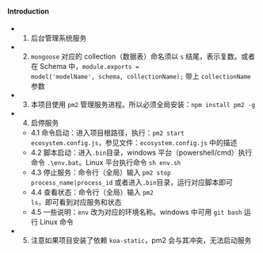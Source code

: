   #### Introduction
  - 1. 后台管理系统服务
  - 2. <code>mongoose</code> 对应的 collection（数据表）命名须以 <code>s</code> 结尾，表示复数。或者在 Schema 中，<code>module.exports = model('modelName', schema, collectionName);</code> 带上 <code>collectionName</code> 参数
  - 3. 本项目使用 <code>pm2</code> 管理服务进程。所以必须全局安装：<code>npm install pm2 -g</code>
  - 4. 启停服务
    - 4.1 命令启动：进入项目根路径，执行：<code>pm2 start ecosystem.config.js</code>，参见文件：<code>ecosystem.config.js</code> 中的描述
    - 4.2 脚本启动：进入<code>.bin</code>目录，windows 平台（powershell/cmd）执行命令 <code>.\env.bat</code>。Linux 平台执行命令 <code>sh env.sh</code>
    - 4.3 停止服务：命令行（全局）输入 <code>pm2 stop process_name|process_id</code> 或者进入<code>.bin</code>目录，运行对应脚本即可
    - 4.4 查看状态：命令行（全局）输入 <code>pm2 ls</code>，即可看到对应服务和状态
    - 4.5 一些说明：<code>env</code> 改为对应的环境名称。windows 中可用 <code>git bash</code> 运行 Linux 命令
  - 5. 注意如果项目安装了依赖 <code>koa-static</code>，pm2 会与其冲突，无法启动服务
  